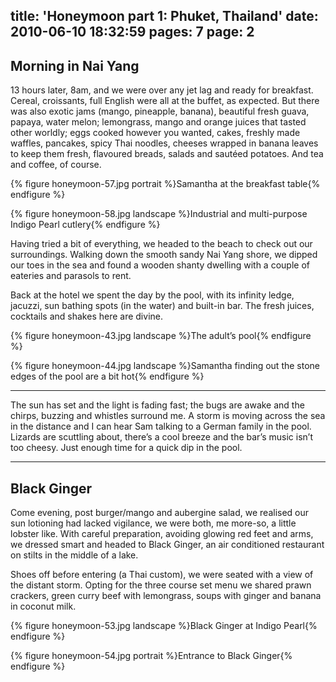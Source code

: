 title: 'Honeymoon part 1: Phuket, Thailand'
date: 2010-06-10 18:32:59
pages: 7
page: 2
---

## Morning in Nai Yang

13 hours later, 8am, and we were over any jet lag and ready for breakfast. Cereal, croissants, full English were all at the buffet, as expected. But there was also exotic jams (mango, pineapple, banana), beautiful fresh guava, papaya, water melon; lemongrass, mango and orange juices that tasted other worldly; eggs cooked however you wanted, cakes, freshly made waffles, pancakes, spicy Thai noodles, cheeses wrapped in banana leaves to keep them fresh, flavoured breads, salads and sautéed potatoes. And tea and coffee, of course.

{% figure honeymoon-57.jpg portrait %}Samantha at the breakfast table{% endfigure %}

{% figure honeymoon-58.jpg landscape %}Industrial and multi-purpose Indigo Pearl cutlery{% endfigure %}

Having tried a bit of everything, we headed to the beach to check out our surroundings. Walking down the smooth sandy Nai Yang shore, we dipped our toes in the sea and found a wooden shanty dwelling with a couple of eateries and parasols to rent.

Back at the hotel we spent the day by the pool, with its infinity ledge, jacuzzi, sun bathing spots (in the water) and built-in bar. The fresh juices, cocktails and shakes here are divine.

{% figure honeymoon-43.jpg landscape %}The adult’s pool{% endfigure %}

{% figure honeymoon-44.jpg landscape %}Samantha finding out the stone edges of the pool are a bit hot{% endfigure %}

***

The sun has set and the light is fading fast; the bugs are awake and the chirps, buzzing and whistles surround me. A storm is moving across the sea in the distance and I can hear Sam talking to a German family in the pool. Lizards are scuttling about, there’s a cool breeze and the bar’s music isn’t too cheesy. Just enough time for a quick dip in the pool.

***

## Black Ginger

Come evening, post burger/mango and aubergine salad, we realised our sun lotioning had lacked vigilance, we were both, me more-so, a little lobster like. With careful preparation, avoiding glowing red feet and arms, we dressed smart and headed to Black Ginger, an air conditioned restaurant on stilts in the middle of a lake.

Shoes off before entering (a Thai custom), we were seated with a view of the distant storm. Opting for the three course set menu we shared prawn crackers, green curry beef with lemongrass, soups with ginger and banana in coconut milk.

{% figure honeymoon-53.jpg landscape %}Black Ginger at Indigo Pearl{% endfigure %}

{% figure honeymoon-54.jpg portrait %}Entrance to Black Ginger{% endfigure %}

